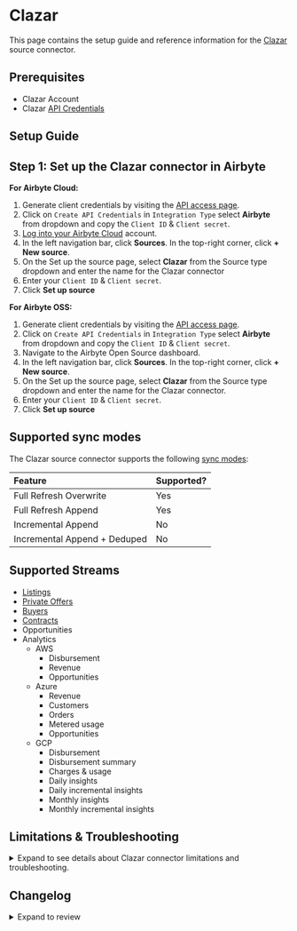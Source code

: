 # Clazar

<HideInUI>

This page contains the setup guide and reference information for the [Clazar](https://clazar.io/) source connector.

</HideInUI>

## Prerequisites

- Clazar Account
- Clazar [API Credentials](https://app.clazar.io/settings/api-access)

## Setup Guide

## Step 1: Set up the Clazar connector in Airbyte

<!-- env:cloud -->

**For Airbyte Cloud:**

1. Generate client credentials by visiting the [API access page](https://app.clazar.io/settings/api-access). 
2. Click on `Create API Credentials` in `Integration Type` select **Airbyte** from dropdown and copy the `Client ID` & `Client secret`. 
3. [Log into your Airbyte Cloud](https://cloud.airbyte.com/workspaces) account.
4. In the left navigation bar, click **Sources**. In the top-right corner, click **+ New source**.
5. On the Set up the source page, select **Clazar** from the Source type dropdown and enter the name for the Clazar connector
6. Enter your `Client ID` & `Client secret`. 
7. Click **Set up source**

<!-- /env:cloud -->

<!-- env:oss -->

**For Airbyte OSS:**

1. Generate client credentials by visiting the [API access page](https://app.clazar.io/settings/api-access).
2. Click on `Create API Credentials` in `Integration Type` select **Airbyte** from dropdown and copy the `Client ID` & `Client secret`.
3. Navigate to the Airbyte Open Source dashboard.
4. In the left navigation bar, click **Sources**. In the top-right corner, click **+ New source**.
5. On the Set up the source page, select **Clazar** from the Source type dropdown and enter the name for the Clazar connector.
6. Enter your `Client ID` & `Client secret`. 
7. Click **Set up source**

<!-- /env:oss -->

<HideInUI>

## Supported sync modes

The Clazar source connector supports the following [sync modes](https://docs.airbyte.com/using-airbyte/core-concepts/sync-modes/):

| Feature                      | Supported? |
|:-----------------------------|:-----------|
| Full Refresh Overwrite       | Yes        |
| Full Refresh Append          | Yes        |
| Incremental Append           | No         |
| Incremental Append + Deduped | No         |

## Supported Streams


- [Listings](https://developers.clazar.io/reference/get-listings)
- [Private Offers](https://developers.clazar.io/reference/get-private-offers)
- [Buyers](https://developers.clazar.io/reference/get-buyers)
- [Contracts](https://developers.clazar.io/reference/get-contracts-1)
- Opportunities
- Analytics
  - AWS
    - Disbursement
    - Revenue
    - Opportunities
  - Azure
    - Revenue
    - Customers
    - Orders
    - Metered usage
    - Opportunities
  - GCP
    - Disbursement
    - Disbursement summary
    - Charges & usage
    - Daily insights
    - Daily incremental insights
    - Monthly insights
    - Monthly incremental insights

## Limitations & Troubleshooting

<details>
<summary>
Expand to see details about Clazar connector limitations and troubleshooting.
</summary>

### Connector limitations

#### Rate limiting

Clazar Analytics APIs has the rate limits of (30/minute) and for other APIs it's (120/minute), but the connector should not run into API limitations under normal usage.

Please [create an issue](https://github.com/airbytehq/airbyte/issues) if you see any rate limit issues that are not automatically retried successfully.

### Troubleshooting

- Check out common troubleshooting issues for the Clazar source connector on our [Airbyte Forum](https://github.com/airbytehq/airbyte/discussions).

</details>

## Changelog

<details>
  <summary>Expand to review</summary>

| Version | Date       | Pull Request                                             | Subject            |
|:--------|:-----------|:---------------------------------------------------------|:-------------------|
| 0.1.4 | 2024-07-13 | [41759](https://github.com/airbytehq/airbyte/pull/41759) | Update dependencies |
| 0.1.3 | 2024-07-10 | [41351](https://github.com/airbytehq/airbyte/pull/41351) | Update dependencies |
| 0.1.2 | 2024-07-09 | [41123](https://github.com/airbytehq/airbyte/pull/41123) | Update dependencies |
| 0.1.1 | 2024-07-06 | [40922](https://github.com/airbytehq/airbyte/pull/40922) | Update dependencies |
| 0.1.0 | 2024-06-27 | [40562](https://github.com/airbytehq/airbyte/pull/40562) | New Source: Clazar |

</details>

</HideInUI>
